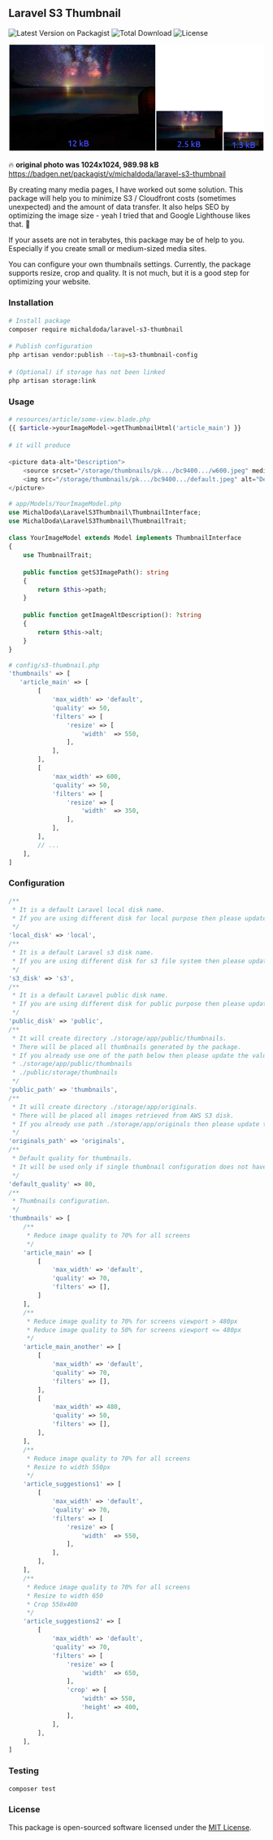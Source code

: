## Laravel S3 Thumbnail

![Latest Version on Packagist](https://badgen.net/packagist/v/michaldoda/laravel-s3-thumbnail)
![Total Download](https://badgen.net/packagist/dt/michaldoda/laravel-s3-thumbnail)
![License](https://badgen.net/packagist/license/michaldoda/laravel-s3-thumbnail)

![This is an image](docs/example.png)

🔥 **original photo was 1024x1024, 989.98 kB**
https://badgen.net/packagist/v/michaldoda/laravel-s3-thumbnail

By creating many media pages, I have worked out some solution. This package will help you to minimize S3 / Cloudfront costs (sometimes unexpected) and the amount of data transfer. It also helps SEO by optimizing the image size - yeah I tried that and Google Lighthouse likes that. 🎉

If your assets are not in terabytes, this package may be of help to you. Especially if you create small or medium-sized media sites.

You can configure your own thumbnails settings. Currently, the package supports resize, crop and quality. It is not much, but it is a good step for optimizing your website.

### Installation

```bash
# Install package
composer require michaldoda/laravel-s3-thumbnail

# Publish configuration
php artisan vendor:publish --tag=s3-thumbnail-config

# (Optional) if storage has not been linked
php artisan storage:link
```

### Usage

```php
# resources/article/some-view.blade.php
{{ $article->yourImageModel->getThumbnailHtml('article_main') }}

# it will produce

<picture data-alt="Description">
    <source srcset="/storage/thumbnails/pk.../bc9400.../w600.jpeg" media="(max-width: 600px)">
    <img src="/storage/thumbnails/pk.../bc9400.../default.jpeg" alt="Description">
</picture>
```

```php
# app/Models/YourImageModel.php
use MichalDoda\LaravelS3Thumbnail\ThumbnailInterface;
use MichalDoda\LaravelS3Thumbnail\ThumbnailTrait;

class YourImageModel extends Model implements ThumbnailInterface
{
    use ThumbnailTrait;
    
    public function getS3ImagePath(): string
    {
        return $this->path;
    }

    public function getImageAltDescription(): ?string
    {
        return $this->alt;
    }
}
```

```php
# config/s3-thumbnail.php
'thumbnails' => [
   'article_main' => [
        [
            'max_width' => 'default',
            'quality' => 50,
            'filters' => [
                'resize' => [
                    'width'  => 550,
                ],
            ],
        ],
        [
            'max_width' => 600,
            'quality' => 50,
            'filters' => [
                'resize' => [
                    'width'  => 350,
                ],
            ],
        ],
        // ...
    ],
]
```

### Configuration
```php
/**
 * It is a default Laravel local disk name.
 * If you are using different disk for local purpose then please update the value.
 */
'local_disk' => 'local',
/**
 * It is a default Laravel s3 disk name.
 * If you are using different disk for s3 file system then please update the value.
 */
's3_disk' => 's3',
/**
 * It is a default Laravel public disk name.
 * If you are using different disk for public purpose then please update the value.
 */
'public_disk' => 'public',
/**
 * It will create directory ./storage/app/public/thumbnails.
 * There will be placed all thumbnails generated by the package.
 * If you already use one of the path below then please update the value.
 * ./storage/app/public/thumbnails
 * ./public/storage/thumbnails
 */
'public_path' => 'thumbnails',
/**
 * It will create directory ./storage/app/originals.
 * There will be placed all images retrieved from AWS S3 disk.
 * If you already use path ./storage/app/originals then please update the value.
 */
'originals_path' => 'originals',
/**
 * Default quality for thumbnails.
 * It will be used only if single thumbnail configuration does not have own value.
 */
'default_quality' => 80,
/**
 * Thumbnails configuration.
 */
'thumbnails' => [
    /**
     * Reduce image quality to 70% for all screens
     */
    'article_main' => [
        [
            'max_width' => 'default',
            'quality' => 70,
            'filters' => [],
        ]
    ],
    /**
     * Reduce image quality to 70% for screens viewport > 480px
     * Reduce image quality to 50% for screens viewport <= 480px
     */
    'article_main_another' => [
        [
            'max_width' => 'default',
            'quality' => 70,
            'filters' => [],
        ],
        [
            'max_width' => 480,
            'quality' => 50,
            'filters' => [],
        ],
    ],
    /**
     * Reduce image quality to 70% for all screens
     * Resize to width 550px
     */
    'article_suggestions1' => [
        [
            'max_width' => 'default',
            'quality' => 70,
            'filters' => [
                'resize' => [
                    'width'  => 550,
                ],
            ],
        ],
    ],
    /**
     * Reduce image quality to 70% for all screens
     * Resize to width 650
     * Crop 550x400
     */
    'article_suggestions2' => [
        [
            'max_width' => 'default',
            'quality' => 70,
            'filters' => [
                'resize' => [
                    'width'  => 650,
                ],
                'crop' => [
                    'width' => 550,
                    'height' => 400,
                ],
            ],
        ],
    ],
]
```

### Testing

```bash
composer test
```

### License

This package is open-sourced software licensed under the [MIT License](LICENSE).